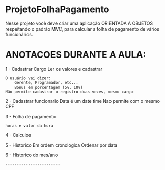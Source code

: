 # ProjetoFolhaPagamento
Nesse projeto você deve criar uma aplicação ORIENTADA A OBJETOS respeitando o padrão MVC, para calcular a folha de pagamento de vários funcionários. 

# ANOTACOES DURANTE A AULA:
1 - Cadastrar Cargo
	Ler os valores e cadastrar
	
	O usuário vai dizer:
		Gerente, Programador, etc...
		Bonus em porcentagem (5%, 10%)
	Não permite cadastrar o registro duas vezes, mesmo cargo
	
	
2 - Cadastrar funcionario
	Data é um date time
	Nao permite com o mesmo CPF
	
3 - Folha de pagamento 
	
	horas e valor da hora

4 - Calculos
	
5 - 
	Historico
	Em ordem cronologica
	Ordenar por data

6 - 
	Historico do mes/ano
	

	
	
	------------------------
	
	

	